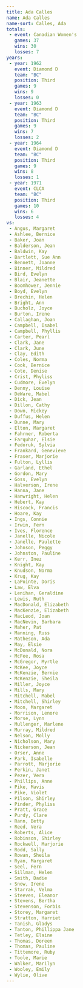 ```yaml
---
title: Ada Calles
name: Ada Calles
name-sort: Calles, Ada
totals:
 - event: Canadian Women's
   games: 37
   wins: 30
   losses: 7
years:
 - year: 1962
   event: Diamond D
   team: "BC"
   position: Third
   games: 9
   wins: 9
   losses: 0
 - year: 1963
   event: Diamond D
   team: "BC"
   position: Third
   games: 9
   wins: 7
   losses: 2
 - year: 1964
   event: Diamond D
   team: "BC"
   position: Third
   games: 9
   wins: 8
   losses: 1
 - year: 1971
   event: CLCA
   team: "BC"
   position: Third
   games: 10
   wins: 6
   losses: 4
vs:
 - Angus, Margaret
 - Ashlee, Bernice
 - Baker, Joan
 - Balderson, Jean
 - Baldwin, Kay
 - Bartlett, Sue Ann
 - Bennett, Joanne
 - Binner, Mildred
 - Bird, Evelyn
 - Blair, Jeanette
 - Boomhower, Jennie
 - Boyd, Evelyn
 - Brechin, Helen
 - Bright, Ann
 - Bucholz, Joyce
 - Burton, Irene
 - Callaghan, Joan
 - Campbell, Isabel
 - Campbell, Phyllis
 - Carter, Pearl
 - Clark, Jane
 - Clark, June
 - Clay, Edith
 - Coles, Norma
 - Cook, Bernice
 - Cote, Denise
 - Crist, Phyliss
 - Cudmore, Evelyn
 - Denny, Louise
 - DeWare, Mabel
 - Dick, Jean
 - Dillon, Cathy
 - Down, Mickey
 - Duffus, Helen
 - Dunne, Mary
 - Elton, Margaret
 - Fahrner, Roberta
 - Farquhar, Elsie
 - Fedoruk, Sylvia
 - Frankard, Genevieve
 - Fraser, Marjorie
 - Fulton, Lyllis
 - Garland, Ethel
 - Gordon, Mary
 - Goss, Evelyn
 - Halverson, Irene
 - Hanna, Jane
 - Hanwright, Helen
 - Hebert, Kay
 - Hiscock, Francis
 - Hoare, Kay
 - Ings, Connie
 - Irwin, Fern
 - Ives, Florence
 - Janelle, Nicole
 - Janelle, Paulette
 - Johnson, Peggy
 - Johnston, Pauline
 - Kerr, Inez
 - Knight, Kay
 - Knudson, Norma
 - Krug, Kay
 - LaPointe, Doris
 - Law, Elva
 - Lenihan, Geraldine
 - Lewis, Ruth
 - MacDonald, Elizabeth
 - MacKenzie, Elizabeth
 - MacLeod, Joan
 - MacNevin, Barbara
 - Maher, Pat
 - Manning, Russ
 - Matheson, Ada
 - May, Elsie
 - McDonald, Nora
 - McFee, Rosa
 - McGregor, Myrtle
 - McKee, Joyce
 - McKenzie, Bernie
 - McKenzie, Sheila
 - Miller, Joyce
 - Mills, Mary
 - Mitchell, Mabel
 - Mitchell, Shirley
 - Moon, Margaret
 - Morrison, Lenore
 - Morse, Lynn
 - Mullenger, Marlene
 - Murray, Mildred
 - Nelson, Molly
 - Nicholson, Mary
 - Nickerson, Jean
 - Orser, Anne
 - Park, Isabelle
 - Parrott, Marjorie
 - Perkin, Janet
 - Pezer, Vera
 - Phillips, Anne
 - Pike, Mavis
 - Pike, Violet
 - Pilson, Shirley
 - Pinder, Phyliss
 - Pratt, Grace
 - Purdy, Clare
 - Rann, Betty
 - Reed, Vera
 - Roberts, Alice
 - Robinson, Shirley
 - Rockwell, Marjorie
 - Rodd, Sally
 - Rowan, Sheila
 - Ryan, Margaret
 - Seel, Fern
 - Sillman, Helen
 - Smith, Dadie
 - Snow, Irene
 - Starrak, Velma
 - Steeves, Eleanor
 - Stevens, Bertha
 - Stevenson, Forbis
 - Storey, Margaret
 - Stratton, Harriet
 - Tanish, Gladys
 - Tanton, Phillippa Jane
 - Tetley, Elaine
 - Thomas, Doreen
 - Thomas, Pauline
 - Tittemore, Ruby
 - Toole, Marie
 - Walker, Marilyn
 - Wooley, Emily
 - Wylie, Olive
---
```

